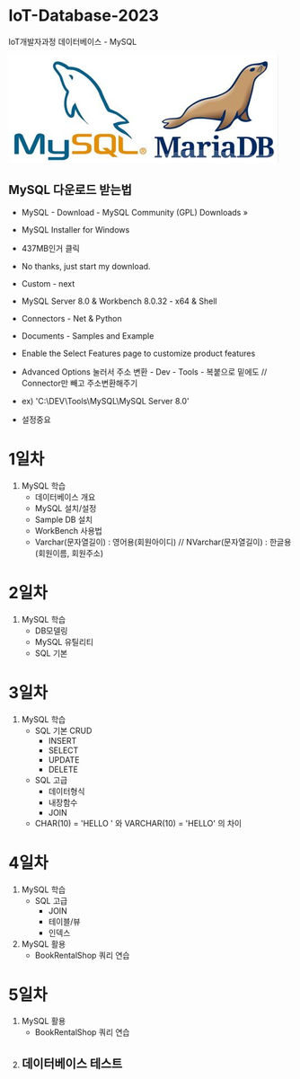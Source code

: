 # IoT-Database-2023
IoT개발자과정 데이터베이스 - MySQL

![MySQL](https://github.com/d0ng999/IoT-Database-2023/raw/main/Images/KakaoTalk_20230306_111145951.png)

## MySQL 다운로드 받는법
- MySQL - Download - MySQL Community (GPL) Downloads »
- MySQL Installer for Windows
- 437MB인거 클릭
- No thanks, just start my download.

- Custom - next
- MySQL Server 8.0 & Workbench 8.0.32 - x64 & Shell

- Connectors - Net & Python
- Documents - Samples and Example
- Enable the Select Features page to customize product features

- Advanced Options 눌러서 주소 변환 - Dev - Tools - 복붙으로 밑에도 // Connector만 빼고 주소변환해주기
- ex) 'C:\DEV\Tools\MySQL\MySQL Server 8.0'

- 설정중요

# 1일차
1. MySQL 학습
    - 데이터베이스 개요
    - MySQL 설치/설정
    - Sample DB 설치
    - WorkBench 사용법
    - Varchar(문자열길이) : 영어용(회원아이디) // NVarchar(문자열길이) : 한글용(회원이름, 회원주소)

# 2일차
1. MySQL 학습
    - DB모델링
    - MySQL 유틸리티
    - SQL 기본

# 3일차
1. MySQL 학습
    - SQL 기본 CRUD
        - INSERT
        - SELECT
        - UPDATE
        - DELETE
    - SQL 고급
        - 데이터형식
        - 내장함수
        - JOIN
    - CHAR(10) = 'HELLO     ' 와 VARCHAR(10) = 'HELLO' 의 차이

# 4일차
1. MySQL 학습
    - SQL 고급
        - JOIN
        - 테이블/뷰
        - 인덱스
2. MySQL 활용
    - BookRentalShop 쿼리 연습

# 5일차
1. MySQL 활용
    - BookRentalShop 쿼리 연습
2. 데이터베이스 테스트
    - 
